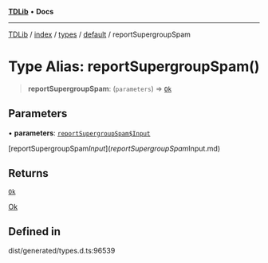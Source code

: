 [**TDLib**](../../../../../../README.md) • **Docs**

***

[TDLib](../../../../../../modules.md) / [index](../../../../../README.md) / [types](../../../README.md) / [default](../README.md) / reportSupergroupSpam

# Type Alias: reportSupergroupSpam()

> **reportSupergroupSpam**: (`parameters`) => [`Ok`](Ok.md)

## Parameters

• **parameters**: [`reportSupergroupSpam$Input`](reportSupergroupSpam$Input.md)

[reportSupergroupSpam$Input](reportSupergroupSpam$Input.md)

## Returns

[`Ok`](Ok.md)

[Ok](Ok.md)

## Defined in

dist/generated/types.d.ts:96539
